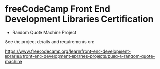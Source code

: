 # freeCodeCamp Front End Development Libraries Certification

- Random Quote Machine Project

See the project details and requirements on: 

https://www.freecodecamp.org/learn/front-end-development-libraries/front-end-development-libraries-projects/build-a-random-quote-machine
